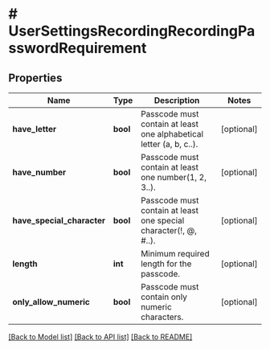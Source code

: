 # # UserSettingsRecordingRecordingPasswordRequirement

## Properties

Name | Type | Description | Notes
------------ | ------------- | ------------- | -------------
**have_letter** | **bool** | Passcode must contain at least one alphabetical letter (a, b, c..). | [optional]
**have_number** | **bool** | Passcode must contain at least one number(1, 2, 3..). | [optional]
**have_special_character** | **bool** | Passcode must contain at least one special character(!, @, #..). | [optional]
**length** | **int** | Minimum required length for the passcode. | [optional]
**only_allow_numeric** | **bool** | Passcode must contain only numeric characters. | [optional]

[[Back to Model list]](../../README.md#models) [[Back to API list]](../../README.md#endpoints) [[Back to README]](../../README.md)
